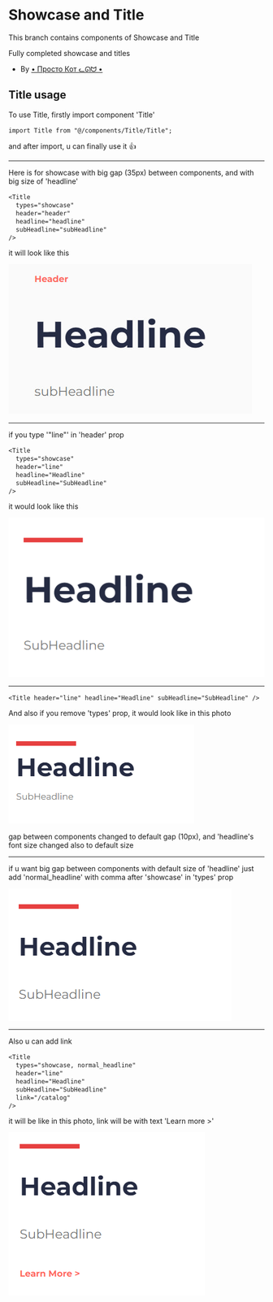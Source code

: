 # Showcase and Title

This branch contains components of Showcase and Title

Fully completed showcase and titles

- By [• Просто Кот ᓚᘏᗢ •](https://github.com/meed0ff)

## Title usage

To use Title, firstly import component 'Title'

```tsx
import Title from "@/components/Title/Title";
```

and after import, u can finally use it 👍

---

Here is for showcase with big gap (35px) between components, and with big size of 'headline'

```tsx
<Title
  types="showcase"
  header="header"
  headline="headline"
  subHeadline="subHeadline"
/>
```

it will look like this

![Alt text](image.png)

---

if you type '"line"' in 'header' prop

```tsx
<Title
  types="showcase"
  header="line"
  headline="Headline"
  subHeadline="SubHeadline"
/>
```

it would look like this

![Alt text](image-1.png)

---

```tsx
<Title header="line" headline="Headline" subHeadline="SubHeadline" />
```

And also if you remove 'types' prop, it would look like in this photo

![Alt text](image-2.png)

gap between components changed to default gap (10px), and 'headline's font size changed also to default size

---

if u want big gap between components with default size of 'headline'
just add 'normal_headline' with comma after 'showcase' in 'types' prop

![Alt text](image-3.png)

---

Also u can add link

```tsx
<Title
  types="showcase, normal_headline"
  header="line"
  headline="Headline"
  subHeadline="SubHeadline"
  link="/catalog"
/>
```

it will be like in this photo, link will be with text 'Learn more >'

![Alt text](image-4.png)
